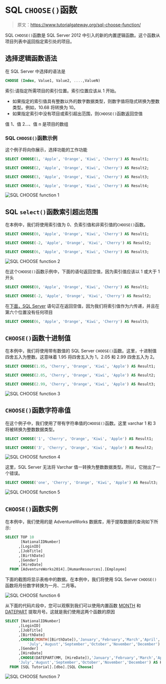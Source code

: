 # SQL `CHOOSE()`函数

> 原文：<https://www.tutorialgateway.org/sql-choose-function/>

SQL `CHOOSE()`函数是 SQL Server 2012 中引入的新的内置逻辑函数。这个函数从项目列表中返回指定索引处的项目。

## 选择逻辑函数语法

在 SQL Server 中选择的语法是

```sql
CHOOSE (Index, Value1, Value2, ....,ValueN)
```

索引:请指定所需项目的索引位置。索引位置应该从 1 开始。

*   如果指定的索引值具有整数以外的数字数据类型，则数字值将隐式转换为整数类型。例如，10.68 将转换为 10。
*   如果指定索引中没有项目或索引超出范围，则`CHOOSE()`函数返回空值

值 1、值 2…、值 n 是项目的数组

### SQL `CHOOSE()`函数示例

这个例子将向你展示，选择功能的工作功能

```sql
SELECT CHOOSE(1, 'Apple', 'Orange', 'Kiwi', 'Cherry') AS Result1;

SELECT CHOOSE(2, 'Apple', 'Orange', 'Kiwi', 'Cherry') AS Result2;

SELECT CHOOSE(3, 'Apple', 'Orange', 'Kiwi', 'Cherry') AS Result3;

SELECT CHOOSE(4, 'Apple', 'Orange', 'Kiwi', 'Cherry') AS Result4;
```

![SQL CHOOSE function 1](img/e00430bf4e21f3404322eac135d6bb12.png)

## SQL `select()`函数索引超出范围

在本例中，我们将使用索引值为 0、负索引值和非索引值的`CHOOSE()`函数。

```sql
SELECT CHOOSE(0, 'Apple', 'Orange', 'Kiwi', 'Cherry') AS Result1;

SELECT CHOOSE(-2, 'Apple', 'Orange', 'Kiwi', 'Cherry') AS Result2;

SELECT CHOOSE(6, 'Apple', 'Orange', 'Kiwi', 'Cherry') AS Result3;
```

![SQL CHOOSE function 2](img/7e097f44e10a210dd59afeb4f00b6611.png)

在这个`CHOOSE()`函数示例中，下面的语句返回空值，因为索引值应该以 1 或大于 1 开头

```sql
SELECT CHOOSE(0, 'Apple', 'Orange', 'Kiwi', 'Cherry') AS Result1;

SELECT CHOOSE(-2, 'Apple', 'Orange', 'Kiwi', 'Cherry') AS Result2;
```

在[下面，SQL Server](https://www.tutorialgateway.org/sql/) 语句正在返回空值，因为我们将索引值作为六传递，并且在第六个位置没有任何项目

```sql
SELECT CHOOSE(6, 'Apple', 'Orange', 'Kiwi', 'Cherry') AS Result3;
```

## `CHOOSE()`函数十进制值

在本例中，我们将使用带有数值的 SQL Server `CHOOSE()`函数。这里，十进制值四舍五入为整数。这意味着 1.95 将四舍五入为 1，2.05 和 2.99 四舍五入为 2。

```sql
SELECT CHOOSE(1.95, 'Cherry', 'Orange', 'Kiwi', 'Apple') AS Result1;

SELECT CHOOSE(2.05, 'Cherry', 'Orange', 'Kiwi', 'Apple') AS Result2;

SELECT CHOOSE(2.99, 'Cherry', 'Orange', 'Kiwi', 'Apple') AS Result3;
```

![SQL CHOOSE function 3](img/ba9d03b83b1d8ec404aeef6a63ddc9d8.png)

## `CHOOSE()`函数字符串值

在这个例子中，我们使用了带有字符串值的`CHOOSE()`函数。这里 varchar 1 和 3 将被转换为整数数据类型。

```sql
SELECT CHOOSE('1', 'Cherry', 'Orange', 'Kiwi', 'Apple') AS Result1;

SELECT CHOOSE('3', 'Cherry', 'Orange', 'Kiwi', 'Apple') AS Result2;
```

![SQL CHOOSE function 4](img/8bf0e0e78e5fe0bd4b1e656aa3bc1a9a.png)

这里，SQL Server 无法将 Varchar 值一转换为整数数据类型。所以，它抛出了一个错误。

```sql
SELECT CHOOSE('one', 'Cherry', 'Orange', 'Kiwi', 'Apple') AS Result3;
```

![SQL CHOOSE function 5](img/a9114af2b96f3c4354ed9276007f834d.png)

## `CHOOSE()`函数实例

在本例中，我们使用的是 AdventureWorks 数据库，用于提取数据的查询如下所示:

```sql
SELECT TOP 10 
       [NationalIDNumber]
      ,[LoginID]
      ,[JobTitle]
      ,[BirthDate]
      ,[Gender]
      ,[HireDate]
  FROM [AdventureWorks2014].[HumanResources].[Employee]
```

下面的截图将显示表格中的数据。在本例中，我们将使用 SQL Server `CHOOSE()`函数将月份数字转换为一月、二月等。

![SQL CHOOSE function 6](img/60e56b671727f12263dfbd89fcbc4901.png)

从下面的代码片段中，您可以观察到我们可以使用内置函数 [MONTH](https://www.tutorialgateway.org/sql-month-function/) 和 [DATEPART](https://www.tutorialgateway.org/sql-datepart/) 提取月号。这就是我们使用这两个函数的原因

```sql
SELECT [NationalIDNumber]
      ,[LoginID]
      ,[JobTitle]
      ,[BirthDate]
      ,CHOOSE(MONTH([BirthDate]),'January','February','March','April','May','June',
          'July','August','September','October','November','December') AS Birth_Month
      ,[Gender]
      ,[HireDate]
      ,CHOOSE(DATEPART(MM, [HireDate]),'January','February','March','April','May','June',
	  'July','August','September','October','November','December') AS Hire_Month
  FROM [SQL Tutorial].[dbo].[SQL Choose]
```

![SQL CHOOSE function 7](img/758a97863d93c29e968debc6cde11d89.png)